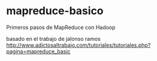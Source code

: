 mapreduce-basico
================

Primeros pasos de MapReduce con Hadoop

basado en el trabajo de jalonso ramos http://www.adictosaltrabajo.com/tutoriales/tutoriales.php?pagina=mapreduce_basic


